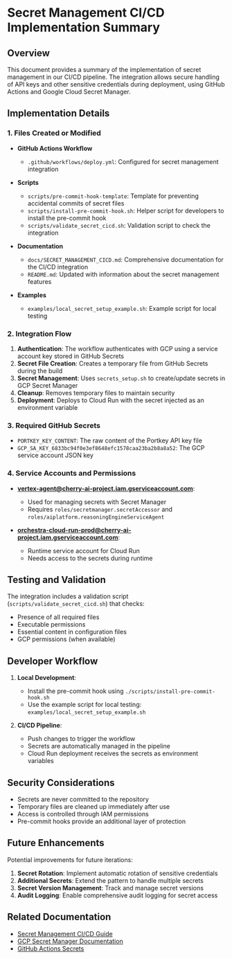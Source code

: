 # Secret Management CI/CD Implementation Summary

## Overview

This document provides a summary of the implementation of secret management in our CI/CD pipeline. The integration allows secure handling of API keys and other sensitive credentials during deployment, using GitHub Actions and Google Cloud Secret Manager.

## Implementation Details

### 1. Files Created or Modified

- **GitHub Actions Workflow**
  - `.github/workflows/deploy.yml`: Configured for secret management integration

- **Scripts**
  - `scripts/pre-commit-hook-template`: Template for preventing accidental commits of secret files
  - `scripts/install-pre-commit-hook.sh`: Helper script for developers to install the pre-commit hook
  - `scripts/validate_secret_cicd.sh`: Validation script to check the integration

- **Documentation**
  - `docs/SECRET_MANAGEMENT_CICD.md`: Comprehensive documentation for the CI/CD integration
  - `README.md`: Updated with information about the secret management features

- **Examples**
  - `examples/local_secret_setup_example.sh`: Example script for local testing

### 2. Integration Flow

1. **Authentication**: The workflow authenticates with GCP using a service account key stored in GitHub Secrets
2. **Secret File Creation**: Creates a temporary file from GitHub Secrets during the build
3. **Secret Management**: Uses `secrets_setup.sh` to create/update secrets in GCP Secret Manager
4. **Cleanup**: Removes temporary files to maintain security
5. **Deployment**: Deploys to Cloud Run with the secret injected as an environment variable

### 3. Required GitHub Secrets

- `PORTKEY_KEY_CONTENT`: The raw content of the Portkey API key file
- `GCP_SA_KEY_6833bc94f0e3ef8648efc1578caa23ba2b8a8a52`: The GCP service account JSON key

### 4. Service Accounts and Permissions

- **vertex-agent@cherry-ai-project.iam.gserviceaccount.com**:
  - Used for managing secrets with Secret Manager
  - Requires `roles/secretmanager.secretAccessor` and `roles/aiplatform.reasoningEngineServiceAgent`

- **orchestra-cloud-run-prod@cherry-ai-project.iam.gserviceaccount.com**:
  - Runtime service account for Cloud Run
  - Needs access to the secrets during runtime

## Testing and Validation

The integration includes a validation script (`scripts/validate_secret_cicd.sh`) that checks:
- Presence of all required files
- Executable permissions
- Essential content in configuration files
- GCP permissions (when available)

## Developer Workflow

1. **Local Development**:
   - Install the pre-commit hook using `./scripts/install-pre-commit-hook.sh`
   - Use the example script for local testing: `examples/local_secret_setup_example.sh`

2. **CI/CD Pipeline**:
   - Push changes to trigger the workflow
   - Secrets are automatically managed in the pipeline
   - Cloud Run deployment receives the secrets as environment variables

## Security Considerations

- Secrets are never committed to the repository
- Temporary files are cleaned up immediately after use
- Access is controlled through IAM permissions
- Pre-commit hooks provide an additional layer of protection

## Future Enhancements

Potential improvements for future iterations:

1. **Secret Rotation**: Implement automatic rotation of sensitive credentials
2. **Additional Secrets**: Extend the pattern to handle multiple secrets
3. **Secret Version Management**: Track and manage secret versions
4. **Audit Logging**: Enable comprehensive audit logging for secret access

## Related Documentation

- [Secret Management CI/CD Guide](./SECRET_MANAGEMENT_CICD.md)
- [GCP Secret Manager Documentation](https://cloud.google.com/secret-manager/docs)
- [GitHub Actions Secrets](https://docs.github.com/en/actions/security-guides/encrypted-secrets)

